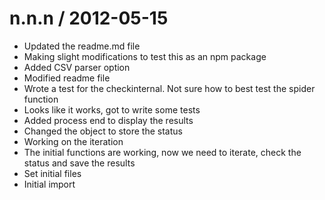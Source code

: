 n.n.n / 2012-05-15 
==================

  * Updated the readme.md file
  * Making slight modifications to test this as an npm package
  * Added CSV parser option
  * Modified readme file
  * Wrote a test for the checkinternal. Not sure how to best test the spider function
  * Looks like it works, got to write some tests
  * Added process end to display the results
  * Changed the object to store the status
  * Working on the iteration
  * The initial functions are working, now we need to iterate, check the status and save the results
  * Set initial files
  * Initial import
